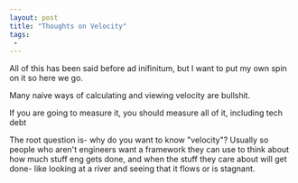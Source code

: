 ```yaml
---
layout: post
title: "Thoughts on Velocity"
tags:
 -
---
```


All of this has been said before ad inifinitum, but I want to put my own spin on it so here we go. 

Many naive ways of calculating and viewing velocity are bullshit.

If you are going to measure it, you should measure all of it, including tech debt

The root question is- why do you want to know "velocity"? Usually so people who aren't engineers want a framework they can use to think about how much stuff eng gets done, and when the stuff they care about will get done- like looking at a river and seeing that it flows or is stagnant. 